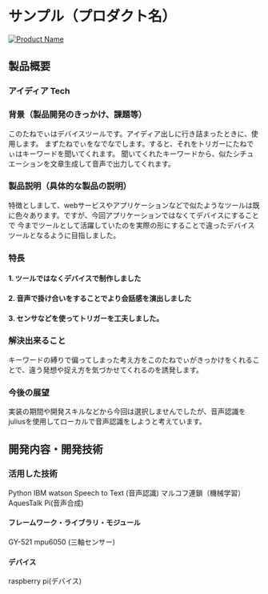 # サンプル（プロダクト名）

[![Product Name](image.png)](https://www.youtube.com/watch?v=G5rULR53uMk)

## 製品概要
### アイディア Tech

### 背景（製品開発のきっかけ、課題等）
このたねでぃはデバイスツールです。アイディア出しに行き詰まったときに、使用します。
まずたねでぃをなでなでします。すると、それをトリガーにたねでぃはキーワードを聞いてくれます。
聞いてくれたキーワードから、似たシチュエーションを文章生成して音声で出力してくれます。


### 製品説明（具体的な製品の説明）
特徴としまして、webサービスやアプリケーションなどで似たようなツールは既に色々あります。ですが、今回アプリケーションではなくてデバイスにすることで
今までツールとして活躍していたのを実際の形にすることで違ったデバイスツールとなるように目指しました。

### 特長

#### 1. ツールではなくデバイスで制作しました

#### 2. 音声で掛け合いをすることでより会話感を演出しました

#### 3. センサなどを使ってトリガーを工夫しました。

### 解決出来ること
キーワードの縛りで偏ってしまった考え方をこのたねでぃがきっかけをくれることで、違う発想や捉え方を気づかせてくれるのを誘発します。


### 今後の展望
実装の期間や開発スキルなどから今回は選択しませんでしたが、音声認識をjuliusを使用してローカルで音声認識をしようと考えています。


## 開発内容・開発技術
### 活用した技術
Python 
IBM watson Speech to Text (音声認識)
マルコフ連鎖（機械学習）
AquesTalk Pi(音声合成) 

#### フレームワーク・ライブラリ・モジュール 
GY-521 mpu6050 (三軸センサー)
 

#### デバイス
raspberry pi(デバイス)


